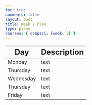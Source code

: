```yaml
---
toc: true
comments: false
layout: post
title: Week 2 Plan
type: plans
courses: { compsci: {week: 2} }
---
```


<table class="table">
    <thead>
        <tr>
            <th><font size="5">Day</font></th>
            <th><font size="5">Description</font></th>    
        </tr>
    </thead>
    <tbody>
        <tr>
            <td>Monday</td>
            <td>text</td>
        </tr>
        <tr>
            <td>Thursday</td>
            <td>text</td>
        </tr>
        <tr>
            <td>Wednesday</td>
            <td>text</td>
        </tr>
        <tr>
            <td>Thursday</td>
            <td>text</td>
        </tr>
        <tr>
            <td>Friday</td>
            <td>text</td>
        </tr>
    </tbody>
</table>

